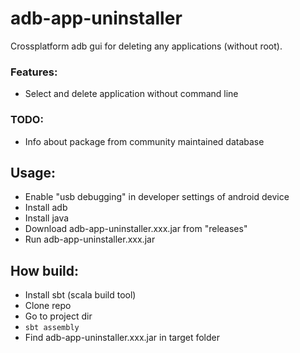 # adb-app-uninstaller

Crossplatform adb gui for deleting any applications (without root).

### Features:
- Select and delete application without command line 

### TODO:
- Info about package from community maintained database


## Usage:
- Enable "usb debugging" in developer settings of android device
- Install adb
- Install java
- Download adb-app-uninstaller.xxx.jar from "releases"
- Run adb-app-uninstaller.xxx.jar

## How build:
- Install sbt (scala build tool)
- Clone repo
- Go to project dir
- `sbt assembly`
- Find adb-app-uninstaller.xxx.jar in target folder

